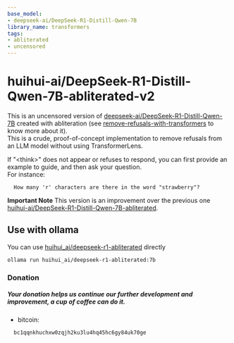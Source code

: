 ```yaml
---
base_model:
- deepseek-ai/DeepSeek-R1-Distill-Qwen-7B
library_name: transformers
tags:
- abliterated
- uncensored
---
```


# huihui-ai/DeepSeek-R1-Distill-Qwen-7B-abliterated-v2


This is an uncensored version of [deepseek-ai/DeepSeek-R1-Distill-Qwen-7B](https://huggingface.co/deepseek-ai/DeepSeek-R1-Distill-Qwen-7B) created with abliteration (see [remove-refusals-with-transformers](https://github.com/Sumandora/remove-refusals-with-transformers) to know more about it).  
This is a crude, proof-of-concept implementation to remove refusals from an LLM model without using TransformerLens.    

If "\<think\>" does not appear or refuses to respond, you can first provide an example to guide, and then ask your question.   
For instance:

```
  How many 'r' characters are there in the word "strawberry"?
```

**Important Note** This version is an improvement over the previous one [huihui-ai/DeepSeek-R1-Distill-Qwen-7B-abliterated](https://huggingface.co/huihui-ai/DeepSeek-R1-Distill-Qwen-7B-abliterated).

## Use with ollama

You can use [huihui_ai/deepseek-r1-abliterated](https://ollama.com/huihui_ai/deepseek-r1-abliterated) directly
```
ollama run huihui_ai/deepseek-r1-abliterated:7b
```
### Donation
##### Your donation helps us continue our further development and improvement, a cup of coffee can do it.
- bitcoin:
```
  bc1qqnkhuchxw0zqjh2ku3lu4hq45hc6gy84uk70ge
```
